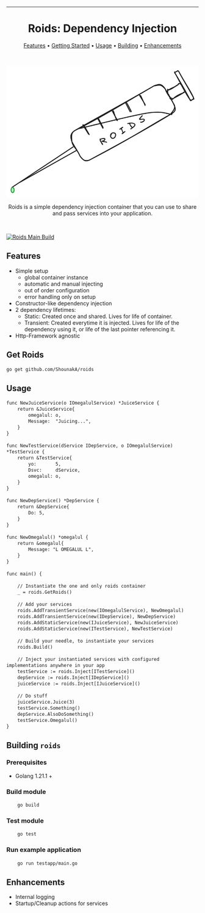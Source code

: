 <!-- markdownlint-configure-file {
  "MD013": {
    "code_blocks": false,
    "tables": false
  },
  "MD033": false,
  "MD041": false
} -->

<div align="center">

<hr />

# Roids: Dependency Injection

[Features](#features) •
[Getting Started](#get-roids) •
[Usage](#usage) •
[Building](#building-roids) •
[Enhancements](#enhancements)

<br/>

![Roids Logo](/assets/roids.png)

Roids is a simple dependency injection container that you can use to share and pass services into your application.
</div>

<br/>

[![Roids Main Build](https://github.com/ShounakA/roids/actions/workflows/build-test.yml/badge.svg)](https://github.com/ShounakA/roids/actions/workflows/build-test.yml)


## Features

- Simple setup
  - global container instance
  - automatic and manual injecting
  - out of order configuration
  - error handling only on setup
- Constructor-like dependency injection
- 2 dependency lifetimes: 
  - Static: Created once and shared. Lives for life of container.
  - Transient: Created everytime it is injected. Lives for life of the dependency using it, or life of the last pointer referencing it.
- Http-Framework agnostic
  
## Get Roids
```
go get github.com/ShounakA/roids
```

## Usage

```golang
func NewJuiceService(o IOmegalulService) *JuiceService {
	return &JuiceService{
		omegalul: o,
		Message:  "Juicing...",
	}
}

func NewTestService(dService IDepService, o IOmegalulService) *TestService {
	return &TestService{
		yo:       5,
		Dsvc:     dService,
		omegalul: o,
	}
}

func NewDepService() *DepService {
	return &DepService{
		Do: 5,
	}
}

func NewOmegalul() *omegalul {
	return &omegalul{
		Message: "L OMEGALUL L",
	}
}

func main() {

    // Instantiate the one and only roids container
	_ = roids.GetRoids()

    // Add your services
	roids.AddTransientService(new(IOmegalulService), NewOmegalul)
	roids.AddTransientService(new(IDepService), NewDepService)
	roids.AddStaticService(new(IJuiceService), NewJuiceService)
	roids.AddStaticService(new(ITestService), NewTestService)
	
	// Build your needle, to instantiate your services
	roids.Build()

    // Inject your instantiated services with configured implementations anywhere in your app
	testService := roids.Inject[ITestService]()
	depService := roids.Inject[IDepService]()
	juiceService := roids.Inject[IJuiceService]()

	// Do stuff
	juiceService.Juice(3)
	testService.Something()
	depService.AlsoDoSomething()
	testService.Omegalul()
}
```

## Building `roids`

### Prerequisites
 - Golang 1.21.1 +

### Build module
```bash
	go build
```

### Test module
```bash
	go test
```
### Run example application
```bash
	go run testapp/main.go
```

## Enhancements

- Internal logging
- Startup/Cleanup actions for services
